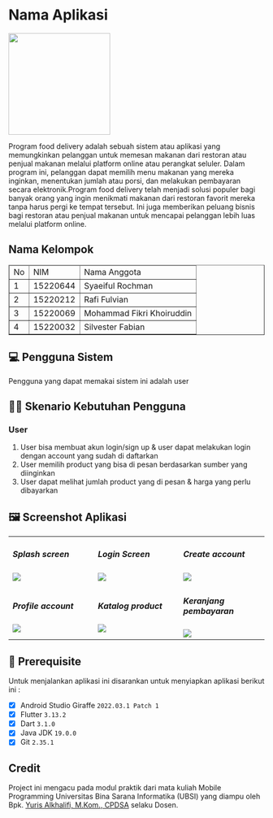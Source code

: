 # Nama Aplikasi
<img src="img/logo_ubsi.png" width="200px"><br>

Program food delivery adalah sebuah sistem atau aplikasi yang memungkinkan pelanggan untuk memesan makanan dari restoran atau penjual makanan melalui platform online atau perangkat seluler. Dalam program ini, pelanggan dapat memilih menu makanan yang mereka inginkan, menentukan jumlah atau porsi, dan melakukan pembayaran secara elektronik.Program food delivery telah menjadi solusi populer bagi banyak orang yang ingin menikmati makanan dari restoran favorit mereka tanpa harus pergi ke tempat tersebut. Ini juga memberikan peluang bisnis bagi restoran atau penjual makanan untuk mencapai pelanggan lebih luas melalui platform online.

## Nama Kelompok
<table border="1">
  <thead>
    <tr>
      <td>No</td>
      <td>NIM</td>
      <td>Nama Anggota</td>
    </tr>
  <thead>
  <tbody>
    <tr>
      <td>1</td>
      <td>15220644</td>
      <td>Syaeiful Rochman</td>
    </tr>
    <tr>
      <td>2</td>
      <td>15220212</td>
      <td>Rafi Fulvian</td>
    </tr>
    <tr>
      <td>3</td>
      <td>15220069</td>
      <td>Mohammad Fikri Khoiruddin</td>
    </tr>
    <tr>
      <td>4</td>
      <td>15220032</td>
      <td>Silvester Fabian</td>
    </tr>
  </tbody>
</table>

## 💻 Pengguna Sistem
Pengguna yang dapat memakai sistem ini adalah user

## 👨‍💻 Skenario Kebutuhan Pengguna

### User
<ol>
  <li>User bisa membuat akun login/sign up & user dapat melakukan login dengan account yang sudah di daftarkan</li>
  <li>User memilih product yang bisa di pesan berdasarkan sumber yang diinginkan</li>
  <li>User dapat melihat jumlah product yang di pesan & harga yang perlu dibayarkan</li>
</ol>

## 🖼 Screenshot Aplikasi
<table width="100%">
  <tbody>
    <tr>
      <td width="33%">
        <h5>Splash screen</h5>
        <img src="img/SC_1.jpg"><br>
      </td>
      <td width="33%">
        <h5>Login Screen</h5>
        <img src="img/SC_2.jpg">
      </td>
      <td width="33%">
        <h5>Create account</h5>
        <img src="img/SC_3.jpg">
      </td>
    </tr>
    <tr>
      <td width="33%">
        <h5>Profile account</h5>
        <img src="img/SC_4.jpg"><br>
      </td>
      <td width="33%">
        <h5>Katalog product</h5>
        <img src="img/SC_7.jpg">
      </td>
      <td width="33%">
        <h5>Keranjang pembayaran</h5>
        <img src="img/SC_8.jpg">
      </td>
    </tr>
  </tbody>
</table>
<!-- Boleh tambahkan jumlah screenshot lebih dari 3 gambar agar lebih lengkap dalam pengenalan aplikasinya -->

## 📝 Prerequisite
Untuk menjalankan aplikasi ini disarankan untuk menyiapkan aplikasi berikut ini :
  - [x] Android Studio Giraffe <code>2022.03.1 Patch 1</code>
  - [x] Flutter <code>3.13.2</code>
  - [x] Dart <code>3.1.0</code>
  - [x] Java JDK <code>19.0.0</code>
  - [x] Git <code>2.35.1</code>

## Credit
Project ini mengacu pada modul praktik dari mata kuliah Mobile Programming Universitas Bina Sarana Informatika (UBSI) yang diampu oleh Bpk. <a href="https://github.com/yuris60">Yuris Alkhalifi, M.Kom., CPDSA</a> selaku Dosen.